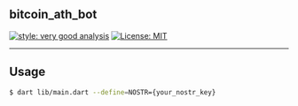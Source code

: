## bitcoin_ath_bot

[![style: very good analysis][very_good_analysis_badge]][very_good_analysis_link]
[![License: MIT][license_badge]][license_link]

---

## Usage

```sh
$ dart lib/main.dart --define=NOSTR={your_nostr_key}
```

[license_badge]: https://img.shields.io/badge/license-MIT-blue.svg
[license_link]: https://opensource.org/licenses/MIT
[very_good_analysis_badge]: https://img.shields.io/badge/style-very_good_analysis-B22C89.svg
[very_good_analysis_link]: https://pub.dev/packages/very_good_analysis
